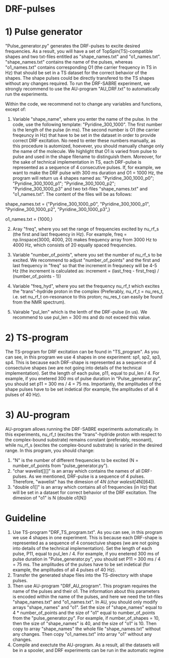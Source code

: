# DRF-pulses

# 1) Pulse generator
"Pulse_generator.py" generates the DRF-pulses to excite desired frequencies. As a result, you will have a set of TopSpin(TS)-compatible shapes and two txt-files entitled as "shape_names.txt" and "o1_names.txt". "shape_names.txt" contains the name of the pulses, whereas "o1_names.txt" contains corresponding O1 (the carrier frequency in TS in Hz) that should be set in a TS dataset for the correct behavior of the shapes. The shape pulses could be directly transfered to the TS shapes without any changes required. To run the DRF-SABRE experiment, we strongly recommend to use the AU-program "AU_DRF.txt" to automatically run the experiments.

Within the code, we recommend not to change any variables and functions, except of:

1) Variable "shape_name", where you enter the name of the pulse. In the code, use the following template: "Pyridine_300_1000". The first number is the length of the pulse (in ms). The second number is O1 (the carrier freqeuncy in Hz) that have to be set in the dataset in order to provide correct DRF excitation. No need to enter these numbers manually, as this procedure is automized, hoevever, you should manually change only the name of the molecule. We highlight that O1 is varied from pulse to pulse and used in the shape filename to distinguish them. Moreover, for the sake of technical implementation in TS, each DRF-pulse is represented as a sequence of 4 consecutive pulses. If, for example, we want to make the DRF pulse with 300 ms duration and O1 = 1000 Hz, the program will return us 4 shapes named as: "Pyridine_300_1000_p0"; "Pyridine_300_1000_p1"; "Pyridine_300_1000_p2"; "Pyridine_300_1000_p3" and two txt-files "shape_names.txt" and "o1_names.txt". The content of the files will be as follows:
   
 shape_names.txt = {"Pyridine_300_1000_p0",
                  "Pyridine_300_1000_p1",
                  "Pyridine_300_1000_p2",
                  "Pyridine_300_1000_p3",}
   
 o1_names.txt = {1000,}

2) Aray "freq", where you set the range of frequencies excited by nu_rf_s (the first and last frequency in Hz). For example, freq = np.linspace(3000, 4000, 20) makes frequency array from 3000 Hz to 4000 Hz, which consists of 20 equally spaced frequencies.

3) Variable "number_of_points", where you set the number of nu_rf_s to be excited. We recommend to adjust "number_of_points" and the first and last frequency in "freq" so that the increment in frequnecy will be 4-5 Hz (the increment is calculated as: increment = (last_freq - first_freq) / (number_of_points - 1)) 

4) Variable "freq_hyd", where you set the frequency nu_rf_t which excites the "trans"-hydride proton in the complex (Preferably, nu_rf_t = nu_res_t, i.e. set nu_rf_t on-resonance to this proton; nu_res_t can easily be found from the NMR spectrum).

5) Vairable "pul_len" which is the lenth of the DRF-pulse (in us). We recommend to use pul_len = 300 ms and do not exceed this value.

# 2) TS-program
The TS-program for DRF excitation can be found in "TS_program". As you can see, in this program we use 4 shapes in one experiment: sp1, sp2, sp3, sp4. This is because each DRF-shape is represented as a sequence of 4 consectuive shapes (we are not going into details of the technical implementation). Set the length of each pulse, p11, equal to pul_len / 4. For example, if you enetered 300 ms of pulse duration in "Pulse_generator.py", you should set p11 = 300 ms / 4 = 75 ms. Importantly, the amplitudes of the shape pulses have to be set indetical (for example, the amplitudes of all 4 pulses of 40 Hz).

# 3) AU-program
AU-program allows running the DRF-SABRE experiments automatically. In this experiments, nu_rf_t (excites the "trans"-hydride proton with respect to the complex-bound substrate) remains constant (preferably, resonant), while nu_rf_s (excites the complex-bound substrate) is varied in the desired range. In this program, you should change:
1) "N" is the number of different frequencies to be excited (N = number_of_points from "pulse_generator.py").
2) "char wavelist[][]" is an array which contains the names of all DRF-pulses. As we mentioned, DRF-pulse is a sequence of 4 pulses. Therefore, "wavelist" has the dimesion of 4*N (char walesit[4*N][64]).
3) "double o1[]" is an array which contains all o1 frequencies (in Hz) that will be set in a dataset for correct behavior of the DRF excitation. The dimesion of "o1" is N (double o1[N])

# Guideline
1) Use TS-program "DRF_TS_program.txt". As you can see, in this program we use 4 shapes in one experiment. This is because each DRF-shape is represented as a sequence of 4 consectuive shapes (we are not going into details of the technical implementation). Set the length of each pulse, P11, equal to pul_len / 4. For example, if you enetered 300 ms of pulse duration in "Pulse_generator.py", you should set P11 = 300 ms / 4 = 75 ms. The amplitudes of the pulses have to be set indetical (for example, the amplitudes of all 4 pulses of 40 Hz).
2) Transfer the generated shape files into the TS-directory with shape pulses.
3) Then use AU-program "DRF_AU_program". This program requires the name of the pulses and their o1. The information about this parameters is encoded within the name of the pulses, and here we need the txt-files "shape_names.txt" and "o1_names.txt". In AU, you should only modify arrays "shape_names" and "o1". Set the size of "shape_names" equal to 4 * number_of_points and the size of "o1" equal to number_of_points from the "pulse_generator.py". For example, if number_of_shapes = 10, then the size of "shape_names" is 40, and the size of "o1" is 10. Then copy to array "shape_names" the whole file "shape_names.txt" without any changes. Then copy "o1_names.txt" into array "o1" without any changes.
4) Compile and exectute the AU-program. As a result, all the datasets will be in a spooler, and DRF experiments can be run in the automatic regime
